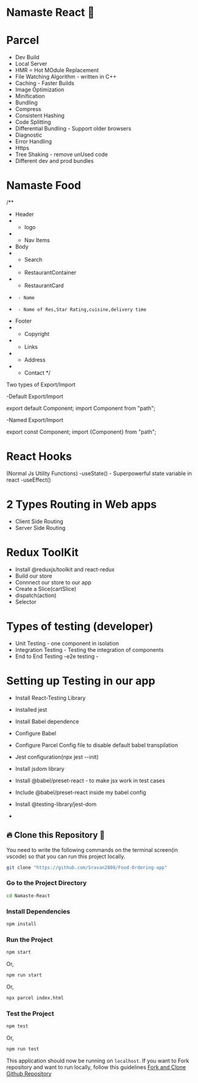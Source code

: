 # Namaste React 🚀

# Parcel
- Dev Build
- Local Server
- HMR = Hot MOdule Replacement
- File Watching Algorithm - written in C++
- Caching - Faster Builds
- Image Optimization
- Minification
- Bundling
- Compress
- Consistent Hashing
- Code Splitting
- Differential Bundling - Support older browsers
- Diagnostic
- Error Handling
- Https
- Tree Shaking - remove unUsed code
- Different dev and prod bundles


# Namaste Food

/**
 * Header
 * - logo
 * - Nav Items
 * Body
 * - Search
 * - RestaurantContainer
 *    - RestaurantCard
 *      - Name
 *      - Name of Res,Star Rating,cuisine,delivery time
 * Footer
 * - Copyright
 * - Links
 * - Address
 * - Contact
 */

 Two types of Export/Import
 
-Default Export/Import

export default Component;
import Component from "path";

-Named Export/Import

export const Component;
import {Component} from "path";

# React Hooks
(Normal Js Utility Functions)
-useState() - Superpowerful state variable in react
-useEffect() 

# 2 Types Routing in Web apps
- Client Side Routing
- Server Side Routing


# Redux ToolKit
- Install @reduxjs/toolkit and react-redux
- Build our store
- Connnect our store to our app
- Create a Slice(cartSlice)
- dispatch(action)
- Selector

# Types of testing (developer)
- Unit Testing - one component in isolation
- Integration Testing - Testing the integration of components
- End to End Testing -e2e testing  - 

# Setting up Testing in our app
 - Install React-Testing Library
 - Installed jest
 - Install Babel dependence
 - Configure Babel
 - Configure Parcel Config file to disable default babel transpilation
 - Jest configuration(npx jest --init)
 - Install jsdom library
 - Install @babel/preset-react - to make jsx work in test cases
- Include @babel/preset-react inside my babel config
- Install @testing-library/jest-dom
    
 

 
- 
## 🔥 **Clone this Repository** 💫

You need to write the following commands on the terminal screen(in vscode) so that you can run this project locally.

```bash
git clone "https://github.com/Sravan2808/Food-Ordering-app"
```

### Go to the Project Directory

```sh
cd Namaste-React
```

### Install Dependencies

```sh
npm install
```

### Run the Project

```sh
npm start
```

Or,

```sh
npm run start
```

Or,

```sh
npx parcel index.html
```

### Test the Project

```sh
npm test
```

Or,

```sh
npm run test
```

This application should now be running on `localhost`. If you want to Fork repository and want to run locally, follow this guidelines [Fork and Clone Github Repository](https://docs.github.com/en/get-started/quickstart/fork-a-repo)
